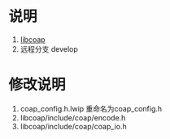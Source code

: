 # 说明
1. [libcoap](https://github.com/xukai871105/libcoap-demo)
2. 远程分支 develop

# 修改说明
1. coap_config.h.lwip 重命名为coap_config.h
2. libcoap/include/coap/encode.h 
3. libcoap/include/coap/coap_io.h